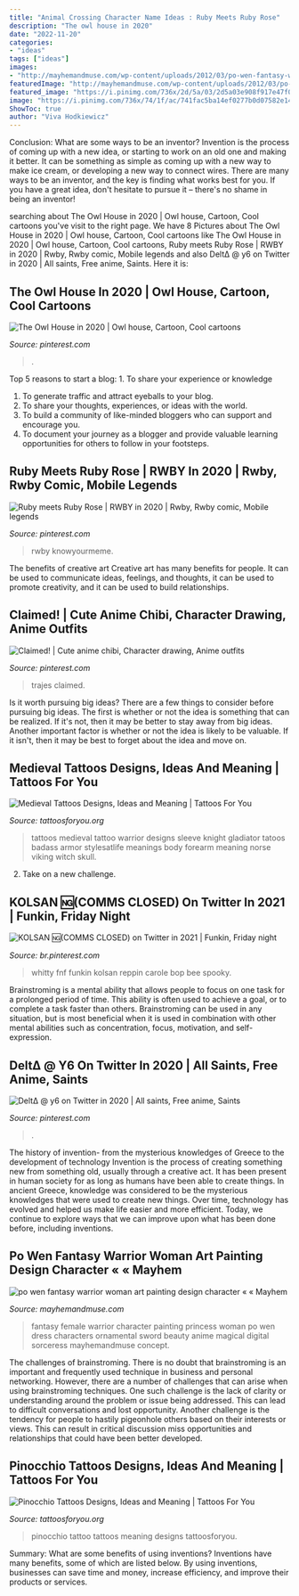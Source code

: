 ```yaml
---
title: "Animal Crossing Character Name Ideas : Ruby Meets Ruby Rose"
description: "The owl house in 2020"
date: "2022-11-20"
categories:
- "ideas"
tags: ["ideas"]
images:
- "http://mayhemandmuse.com/wp-content/uploads/2012/03/po-wen-fantasy-warrior-woman-art-painting-design-character.jpg"
featuredImage: "http://mayhemandmuse.com/wp-content/uploads/2012/03/po-wen-fantasy-warrior-woman-art-painting-design-character.jpg"
featured_image: "https://i.pinimg.com/736x/2d/5a/03/2d5a03e908f917e47f00165bc3365e14.jpg"
image: "https://i.pinimg.com/736x/74/1f/ac/741fac5ba14ef0277b0d07582e148078.jpg"
ShowToc: true
author: "Viva Hodkiewicz"
---
```



Conclusion: What are some ways to be an inventor?
Invention is the process of coming up with a new idea, or starting to work on an old one and making it better. It can be something as simple as coming up with a new way to make ice cream, or developing a new way to connect wires. There are many ways to be an inventor, and the key is finding what works best for you. If you have a great idea, don't hesitate to pursue it – there's no shame in being an inventor!

	

		
searching about The Owl House in 2020 | Owl house, Cartoon, Cool cartoons you've visit to the right page. We have 8 Pictures about The Owl House in 2020 | Owl house, Cartoon, Cool cartoons like The Owl House in 2020 | Owl house, Cartoon, Cool cartoons, Ruby meets Ruby Rose | RWBY in 2020 | Rwby, Rwby comic, Mobile legends and also DeltΔ @ y6 on Twitter in 2020 | All saints, Free anime, Saints. Here it is:
		
    
## The Owl House In 2020 | Owl House, Cartoon, Cool Cartoons

<img loading=lazy src="https://i.pinimg.com/736x/2d/5a/03/2d5a03e908f917e47f00165bc3365e14.jpg" onerror="this.onerror=null;this.src='https://tse3.mm.bing.net/th?id=OIP.FXlHTXojdyCMAg2jIea8SAHaL2&amp;pid=15.1';" alt="The Owl House in 2020 | Owl house, Cartoon, Cool cartoons">

_Source: pinterest.com_

>. 

	

Top 5 reasons to start a blog: 1. To share your experience or knowledge
1. To generate traffic and attract eyeballs to your blog. 
2. To share your thoughts, experiences, or ideas with the world. 
3. To build a community of like-minded bloggers who can support and encourage you. 
4. To document your journey as a blogger and provide valuable learning opportunities for others to follow in your footsteps. 

    
## Ruby Meets Ruby Rose | RWBY In 2020 | Rwby, Rwby Comic, Mobile Legends

<img loading=lazy src="https://i.pinimg.com/736x/c1/17/e0/c117e0a683633d175a3d985cd87810ee.jpg" onerror="this.onerror=null;this.src='https://tse1.mm.bing.net/th?id=OIP.dDdpTiP6A4PVy5-HF5nqHgHaGf&amp;pid=15.1';" alt="Ruby meets Ruby Rose | RWBY in 2020 | Rwby, Rwby comic, Mobile legends">

_Source: pinterest.com_

>rwby knowyourmeme. 

	

The benefits of creative art
Creative art has many benefits for people. It can be used to communicate ideas, feelings, and thoughts, it can be used to promote creativity, and it can be used to build relationships.

    
## Claimed! | Cute Anime Chibi, Character Drawing, Anime Outfits

<img loading=lazy src="https://i.pinimg.com/736x/1c/06/de/1c06de566d93c69c05f2e456c9104ae5.jpg" onerror="this.onerror=null;this.src='https://tse4.mm.bing.net/th?id=OIP.w6sQW4P4B971Jcm2YTO1uAAAAA&amp;pid=15.1';" alt="Claimed! | Cute anime chibi, Character drawing, Anime outfits">

_Source: pinterest.com_

>trajes claimed. 

	

Is it worth pursuing big ideas?
There are a few things to consider before pursuing big ideas. The first is whether or not the idea is something that can be realized. If it's not, then it may be better to stay away from big ideas. Another important factor is whether or not the idea is likely to be valuable. If it isn't, then it may be best to forget about the idea and move on.

    
## Medieval Tattoos Designs, Ideas And Meaning | Tattoos For You

<img loading=lazy src="https://www.tattoosforyou.org/wp-content/uploads/2016/10/Medieval-Tattoos-for-Men.jpg" onerror="this.onerror=null;this.src='https://tse1.mm.bing.net/th?id=OIP.jty2QAZrbQjQ3hLmMkIg9QAAAA&amp;pid=15.1';" alt="Medieval Tattoos Designs, Ideas and Meaning | Tattoos For You">

_Source: tattoosforyou.org_

>tattoos medieval tattoo warrior designs sleeve knight gladiator tatoos badass armor stylesatlife meanings body forearm meaning norse viking witch skull. 

	

2. Take on a new challenge.

    
## KOLSAN 🆖(COMMS CLOSED) On Twitter In 2021 | Funkin, Friday Night

<img loading=lazy src="https://i.pinimg.com/736x/75/d5/d4/75d5d46ae69a4438efaed4986faf2671.jpg" onerror="this.onerror=null;this.src='https://tse1.mm.bing.net/th?id=OIP.jqCwzIjvsFWxyn1g9Kb6LwHaKE&amp;pid=15.1';" alt="KOLSAN 🆖(COMMS CLOSED) on Twitter in 2021 | Funkin, Friday night">

_Source: br.pinterest.com_

>whitty fnf funkin kolsan reppin carole bop bee spooky. 

	

Brainstroming is a mental ability that allows people to focus on one task for a prolonged period of time. This ability is often used to achieve a goal, or to complete a task faster than others. Brainstroming can be used in any situation, but is most beneficial when it is used in combination with other mental abilities such as concentration, focus, motivation, and self-expression.

    
## DeltΔ @ Y6 On Twitter In 2020 | All Saints, Free Anime, Saints

<img loading=lazy src="https://i.pinimg.com/736x/74/1f/ac/741fac5ba14ef0277b0d07582e148078.jpg" onerror="this.onerror=null;this.src='https://tse4.mm.bing.net/th?id=OIP.3X3uQ1oZJHi4xy0co0-29wHaNK&amp;pid=15.1';" alt="DeltΔ @ y6 on Twitter in 2020 | All saints, Free anime, Saints">

_Source: pinterest.com_

>. 

	

The history of invention- from the mysterious knowledges of Greece to the development of technology
Invention is the process of creating something new from something old, usually through a creative act. It has been present in human society for as long as humans have been able to create things. In ancient Greece, knowledge was considered to be the mysterious knowledges that were used to create new things. Over time, technology has evolved and helped us make life easier and more efficient. Today, we continue to explore ways that we can improve upon what has been done before, including inventions.

    
## Po Wen Fantasy Warrior Woman Art Painting Design Character « « Mayhem

<img loading=lazy src="http://mayhemandmuse.com/wp-content/uploads/2012/03/po-wen-fantasy-warrior-woman-art-painting-design-character.jpg" onerror="this.onerror=null;this.src='https://tse3.mm.bing.net/th?id=OIP.7-TGXIQYfvewHQ8ZKTwP5gHaKj&amp;pid=15.1';" alt="po wen fantasy warrior woman art painting design character « « Mayhem">

_Source: mayhemandmuse.com_

>fantasy female warrior character painting princess woman po wen dress characters ornamental sword beauty anime magical digital sorceress mayhemandmuse concept. 

	

The challenges of brainstroming.
There is no doubt that brainstroming is an important and frequently used technique in business and personal networking. However, there are a number of challenges that can arise when using brainstroming techniques. One such challenge is the lack of clarity or understanding around the problem or issue being addressed. This can lead to difficult conversations and lost opportunity. Another challenge is the tendency for people to hastily pigeonhole others based on their interests or views. This can result in critical discussion miss opportunities and relationships that could have been better developed.

    
## Pinocchio Tattoos Designs, Ideas And Meaning | Tattoos For You

<img loading=lazy src="https://www.tattoosforyou.org/wp-content/uploads/2016/03/Pinocchio-Tattoo.jpg" onerror="this.onerror=null;this.src='https://tse2.mm.bing.net/th?id=OIP.2THKMyg2bQaOJ8J5TbtwmQAAAA&amp;pid=15.1';" alt="Pinocchio Tattoos Designs, Ideas and Meaning | Tattoos For You">

_Source: tattoosforyou.org_

>pinocchio tattoo tattoos meaning designs tattoosforyou. 

	

Summary: What are some benefits of using inventions?
Inventions have many benefits, some of which are listed below. By using inventions, businesses can save time and money, increase efficiency, and improve their products or services.

